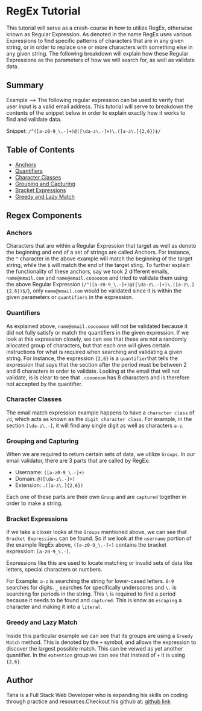 # RegEx Tutorial

This tutorial will serve as a crash-course in how to utilize RegEx, otherwise known as Regular Expression. As denoted in the name RegEx uses various Expressions to find specific patterns of characters that are in any given string, or in order to replace one or more characters with something else in any given string. The following breakdown will explain how these Regular Expressions as the parameters of how we will search for, as well as validate data.

## Summary

Example --> The following regular expression can be used to verify that user input is a valid email address. This tutorial will serve to breakdown the contents of the snippet below in order to explain exactly how it works to find and validate data.

Snippet:  `/^([a-z0-9_\.-]+)@([\da-z\.-]+)\.([a-z\.]{2,6})$/`

## Table of Contents

- [Anchors](#anchors)
- [Quantifiers](#quantifiers)
- [Character Classes](#character-classes)
- [Grouping and Capturing](#grouping-and-capturing)
- [Bracket Expressions](#bracket-expressions)
- [Greedy and Lazy Match](#greedy-and-lazy-match)

## Regex Components

### Anchors
Characters that are within a Regular Expression that target as well as denote the beginning and end of a set of strings are called Anchors. For instance, the `^` character in the above example will match the beginning of the target string, while the `$` will match the end of the target sting. To further explain the functionality of these anchors, say we took 2 different emails, `name@email.com` and `name@email.coooooom` and tried to validate them using the above Regular Expression (`/^([a-z0-9_\.-]+)@([\da-z\.-]+)\.([a-z\.]{2,6})$/`), only `name@email.com` would be validated since it is within the given parameters or `quantifiers` in the expression.

### Quantifiers
As explained above, `name@email.coooooom` will not be validated because it did not fully satisfy or match the quantifiers in the given expression. If we look at this expression closely, we can see that these are not a randomly allocated group of characters, but that each one will gives certain instructions for what is required when searching and validating a given string. For instance, the expression `{2,6}` is a `quantifier`that tells the expression that says that the section after the period must be between 2 and 6 characters in order to validate. Looking at the email that will not validate, is is clear to see that `.coooooom` has 8 characters and is therefore not accepted by the quantifier.

### Character Classes
The email match expression example happens to have a `character class` of `/d`, which acts as known as the `digit character class`. For example, in the section `[\da-z\.-]`, it will find any single digit as well as characters `a-z`.

### Grouping and Capturing
When we are required to return certain sets of data, we utilize `Groups`. In our email validator, there are 3 parts that are called by RegEx:

- Username: `([a-z0-9_\.-]+)`
- Domain: `@([\da-z\.-]+)`
- Extension: `.([a-z\.]{2,6})`

Each one of these parts are their own `Group` and are `captured` together in order to make a string.

### Bracket Expressions
If we take a closer looks at the `Groups` mentioned above, we can see that `Bracket Expressions` can be found. So if we look at the `username` portion of the example RegEx above, `([a-z0-9_\.-]+)` contains the bracket expression: `[a-z0-9_\.-]`.

Expressions like this are used to locate matching or invalid sets of data like letters, special characters or numbers.

For Example: `a-z` is searching the string for lower-cased letters. `0-9` searches for digits. `_` searches for specifically underscores and `\.` is searching for periods in the string. This `\` is required to find a period because it needs to be found and `captured`. This is know as `escaping` a character and making it into a `literal`.

### Greedy and Lazy Match
Inside this particular example we can see that its groups are using a `Greedy Match` method. This is denoted by the `+` symbol, and allows the expression to discover the largest possible match. This can be veiwed as yet another quantifier. In the `extention` group we can see that instead of `+` it  is using `{2,6}`.

## Author

Taha is a Full Stack Web Developer who is expanding his skills on coding through practice and resources.Checkout his github at: [github link](https://github.com/tahachaudhry/Regex--Tutorial.git) 
